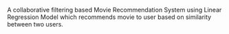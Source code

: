 A collaborative filtering based Movie Recommendation System using Linear Regression Model which recommends movie to user based on similarity between two users.
